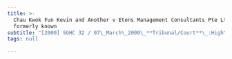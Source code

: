 ```yaml
---
title: >-
  Chau Kwok Fun Kevin and Another v Etons Management Consultants Pte Ltd
  formerly known
subtitle: "[2000] SGHC 32 / 07\_March\_2000\_**Tribunal/Court**\_:High\_Court\_**Coram**\_:Goh\_Joon\_Seng\_J\_**Counsel\_Name(s)**\_:Michael\_Khoo\_SC\_/\_Cheah\_Kok\_Lim\_/\_Josephine\_Low\_/\_Marjorie\_Wee\_(Michael\_Khoo\_&\_Partners)\_for\_the\_1st\_and\_2nd\_plaintiffs;\_Alvin\_Yeo\_SC\_/\_Tay\_Peng\_Cheng\_/\_Lena\_Wong\_(Wong\_Partnership)\_for\_the\_4th\_to\_10th\_defendants\_and\_12th\_defendant;\_C\_R\_Rajah\_SC\_/\_Dave\_Panaech\_/\_Archana\_Patel\_(Tan\_Rajah\_&\_Cheah)\_for\_the\_11th\_and\_13th\_defendants\_**Parties**\_:Chau\_Kwok\_Fun\_Kevin;\_Jay\_Henry\_Leung\_—\_Etons\_Management\_Consultants\_Pte\_Ltd\_formerly\_known\_as\_Eng\_Kheng\_Management\_Consultants\_Pte\_Ltd;\_Stone\_Overseas\_Projects\_Pte\_Ltd\_formerly\_known\_as\_Eng\_Kheng\_Overseas\_Projects\_Pte\_Ltd;\_Chan\_Kung\_Git;\_Poon\_Sau\_Yuk;\_Anthony\_Chan\_Hing\_Ka;\_Chan\_Xiao\_Li;\_Eng\_Kheng\_(Singapore)\_Pte\_Ltd;\_Cisco\_Ltd;\_Eng\_Kheng\_Enterprise\_Pte\_Ltd\_formerly\_known\_as\_Eng\_Kheng\_Investments\_Pte\_Ltd;\_Eng\_Kheng\_International\_Development\_Pte\_Ltd;\_Octavus\_Properties\_Pte\_Ltd;\_Eng\_Kheng\_Holdings\_Pte\_Ltd;\_German\_Automobiles\_Pte\_Ltd\_formerly\_known\_as\_German\_Motors\_Pte\_Ltd"
tags: null

---
```


